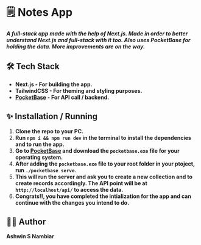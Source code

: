 # 🗒️ Notes App

***A full-stack app made with the help of Next.js. Made in order to better understand Next.js and full-stack with it too. Also uses PocketBase for holding the data. More improvements are on the way.***

## 🛠️ Tech Stack

- **Next.js - For building the app.**
- **TailwindCSS - For theming and styling purposes.**
- **[PocketBase](https://pocketbase.io/docs/) - For API call / backend.**

## ✨ Installation / Running

1. **Clone the repo to your PC.**
2. **Run `npm i && npm run dev` in the terminal to install the dependencies and to run the app.**
3. **Go to [PocketBase](https://pocketbase.io/docs/) and download the `pocketbase.exe` file for your operating system.**
4. **After adding the `pocketbase.exe` file to your root folder in your ptoject, run `./pocketbase serve`.**
5. **This will run the server and ask you to create a new collection and to create records accordingly. The API point will be at `http://localhost/api/` to access the data.**
6. **Congrats!!, you have completed the intialization for the app and can continue with the changes you intend to do.**

## 🧔‍♂️ Author
**Ashwin S Nambiar**
